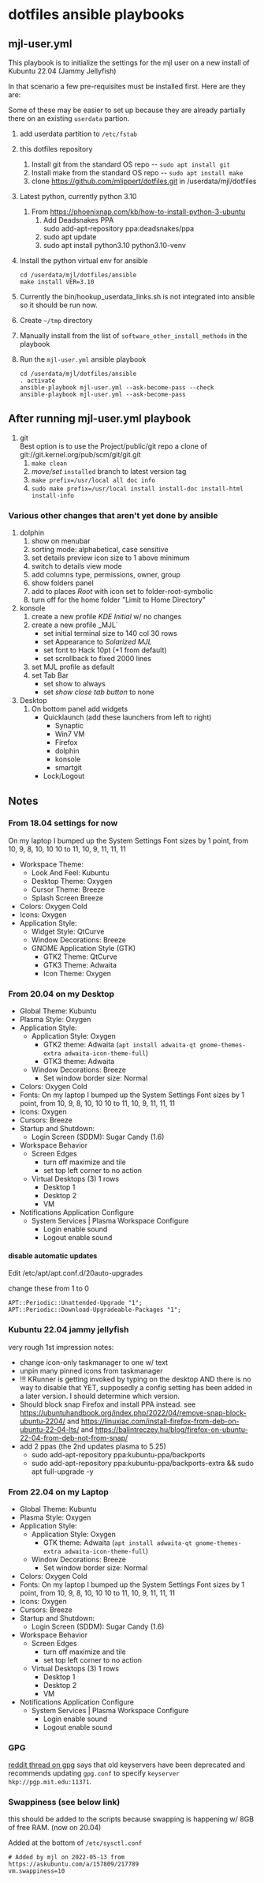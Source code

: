 # dotfiles ansible playbooks

## mjl-user.yml

This playbook is to initialize the settings for the mjl user on a new install of Kubuntu 22.04 (Jammy Jellyfish)

In that scenario a few pre-requisites must be installed first. Here are they are:

Some of these may be easier to set up because they are already partially there on an existing
`userdata` partion.

1. add userdata partition to `/etc/fstab`
2. this dotfiles repository
   1. Install git from the standard OS repo -- `sudo apt install git`
   2. Install make from the standard OS repo -- `sudo apt install make`
   3. clone https://github.com/mlippert/dotfiles.git in /userdata/mjl/dotfiles

3. Latest python, currently python 3.10
   1. From https://phoenixnap.com/kb/how-to-install-python-3-ubuntu
      1. Add Deadsnakes PPA  
         sudo add-apt-repository ppa:deadsnakes/ppa
      2. sudo apt update
      3. sudo apt install python3.10 python3.10-venv
4. Install the python virtual env for ansible

    ```
    cd /userdata/mjl/dotfiles/ansible
    make install VER=3.10
    ```

5. Currently the bin/hookup_userdata_links.sh is not integrated into ansible so it should be run now.
 
6. Create `~/tmp` directory

7. Manually install from the list of `software_other_install_methods` in the playbook

8. Run the `mjl-user.yml` ansible playbook

    ```
    cd /userdata/mjl/dotfiles/ansible
    . activate
    ansible-playbook mjl-user.yml --ask-become-pass --check
    ansible-playbook mjl-user.yml --ask-become-pass
    ```

## After running mjl-user.yml playbook

1. git  
   Best option is to use the Project/public/git repo a clone of git://git.kernel.org/pub/scm/git/git.git
   1. `make clean`
   2. _move/set_ `installed` branch to latest version tag
   3. `make prefix=/usr/local all doc info`
   4. `sudo make prefix=/usr/local install install-doc install-html install-info`

### Various other changes that aren't yet done by ansible

1. dolphin
   1. show on menubar
   2. sorting mode: alphabetical, case sensitive
   3. set details preview icon size to 1 above minimum
   4. switch to details view mode
   5. add columns type, permissions, owner, group
   6. show folders panel
   7. add to places _Root_ with icon set to folder-root-symbolic
   8. turn off for the home folder "Limit to Home Directory"
2. konsole
   1. create a new profile _KDE Initial_ w/ no changes
   2. create a new profile _MJL`
      - set initial terminal size to 140 col 30 rows
      - set Appearance to _Solarized MJL_
      - set font to Hack 10pt (+1 from default)
      - set scrollback to fixed 2000 lines
   3. set MJL profile as default
   4. set Tab Bar
      - set show to always
      - set _show close tab button_ to none
3. Desktop
   1. On bottom panel add widgets
      - Quicklaunch (add these launchers from left to right)
        - Synaptic
        - Win7 VM
        - Firefox
        - dolphin
        - konsole
        - smartgit
      - Lock/Logout

## Notes

### From 18.04 settings for now

On my laptop I bumped up the System Settings Font sizes by 1 point, from 10, 9, 8, 10, 10 10 to 11, 10, 9, 11, 11, 11

- Workspace Theme:
  - Look And Feel: Kubuntu
  - Desktop Theme: Oxygen
  - Cursor Theme: Breeze
  - Splash Screen Breeze
- Colors: Oxygen Cold
- Icons: Oxygen
- Application Style:
  - Widget Style: QtCurve
  - Window Decorations: Breeze
  - GNOME Application Style (GTK)
    - GTK2 Theme: QtCurve
    - GTK3 Theme: Adwaita
    - Icon Theme: Oxygen

### From 20.04 on my Desktop

- Global Theme: Kubuntu
- Plasma Style: Oxygen
- Application Style:
  - Application Style: Oxygen
    - GTK2 theme: Adwaita (`apt install adwaita-qt gnome-themes-extra adwaita-icon-theme-full`)
    - GTK3 theme: Adwaita
  - Window Decorations: Breeze
    - Set window border size: Normal
- Colors: Oxygen Cold
- Fonts: On my laptop I bumped up the System Settings Font sizes by 1 point, from 10, 9, 8, 10, 10 10 to 11, 10, 9, 11, 11, 11
- Icons: Oxygen
- Cursors: Breeze
- Startup and Shutdown:
  - Login Screen (SDDM): Sugar Candy (1.6)
- Workspace Behavior
  - Screen Edges
    - turn off maximize and tile
    - set top left corner to no action
  - Virtual Desktops (3) 1 rows
    - Desktop 1
    - Desktop 2
    - VM
- Notifications Application Configure
  - System Services | Plasma Workspace Configure
    - Login enable sound
    - Logout enable sound

#### disable automatic updates

Edit /etc/apt/apt.conf.d/20auto-upgrades

change these from 1 to 0

```
APT::Periodic::Unattended-Upgrade "1";
APT::Periodic::Download-Upgradeable-Packages "1";
```

### Kubuntu 22.04 jammy jellyfish

very rough 1st impression notes:

- change icon-only taskmanager to one w/ text
- unpin many pinned icons from taskmanager
- !!! KRunner is getting invoked by typing on the desktop AND there is no way to disable that YET,
  supposedly a config setting has been added in a later version. I should determine which version.
- Should block snap Firefox and install PPA instead. see https://ubuntuhandbook.org/index.php/2022/04/remove-snap-block-ubuntu-2204/
  and https://linuxiac.com/install-firefox-from-deb-on-ubuntu-22-04-lts/
  and https://balintreczey.hu/blog/firefox-on-ubuntu-22-04-from-deb-not-from-snap/
- add 2 ppas (the 2nd updates plasma to 5.25)
  - sudo add-apt-repository ppa:kubuntu-ppa/backports
  - sudo add-apt-repository ppa:kubuntu-ppa/backports-extra && sudo apt full-upgrade -y

### From 22.04 on my Laptop

- Global Theme: Kubuntu
- Plasma Style: Oxygen
- Application Style:
  - Application Style: Oxygen
    - GTK theme: Adwaita (`apt install adwaita-qt gnome-themes-extra adwaita-icon-theme-full`)
  - Window Decorations: Breeze
    - Set window border size: Normal
- Colors: Oxygen Cold
- Fonts: On my laptop I bumped up the System Settings Font sizes by 1 point, from 10, 9, 8, 10, 10 10 to 11, 10, 9, 11, 11, 11
- Icons: Oxygen
- Cursors: Breeze
- Startup and Shutdown:
  - Login Screen (SDDM): Sugar Candy (1.6)
- Workspace Behavior
  - Screen Edges
    - turn off maximize and tile
    - set top left corner to no action
  - Virtual Desktops (3) 1 rows
    - Desktop 1
    - Desktop 2
    - VM
- Notifications Application Configure
  - System Services | Plasma Workspace Configure
    - Login enable sound
    - Logout enable sound

### GPG

[reddit thread on gpg](https://www.reddit.com/r/archlinux/comments/o5rcs6/psa_you_need_to_update_your_keyserver/)
says that old keyservers have been deprecated and recommends updating `gpg.conf` to
specify `keyserver hkp://pgp.mit.edu:11371`.

### Swappiness (see below link)

this should be added to the scripts because swapping is happening w/ 8GB of free RAM. (now on 20.04)

Added at the bottom of `/etc/sysctl.conf`

```
# Added by mjl on 2022-05-13 from https://askubuntu.com/a/157809/217789
vm.swappiness=10
```
